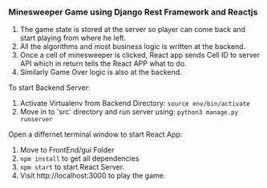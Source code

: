 ### Minesweeper Game using Django Rest Framework and Reactjs

1. The game state is stored at the server so player can come back and start playing from where he left.
2. All the algorithms and most business logic is written at the backend.
3. Once a cell of minesweeper is clicked, React app sends Cell ID to server API which in return tells the React APP what to do.
4. Similarly Game Over logic is also at the backend.

To start Backend Server: 
1. Activate Virtualenv from Backend Directory: `source env/bin/activate`
2. Move in to 'src' directory and run server using: `python3 manage.py runserver`

Open a differnet terminal window to start React App:
1. Move to FrontEnd/gui Folder
2. `npm install` to get all dependencies
3. `npm start` to start React Server.
4. Visit http://localhost:3000 to play the game.

